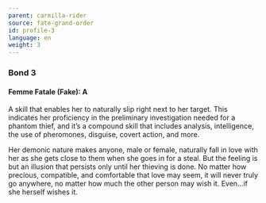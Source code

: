 ```yaml
---
parent: carmilla-rider
source: fate-grand-order
id: profile-3
language: en
weight: 3
---
```


### Bond 3

#### Femme Fatale (Fake): A

A skill that enables her to naturally slip right next to her target. This indicates her proficiency in the preliminary investigation needed for a phantom thief, and it’s a compound skill that includes analysis, intelligence, the use of pheromones, disguise, covert action, and more.

Her demonic nature makes anyone, male or female, naturally fall in love with her as she gets close to them when she goes in for a steal. But the feeling is but an illusion that persists only until her thieving is done. No matter how precious, compatible, and comfortable that love may seem, it will never truly go anywhere, no matter how much the other person may wish it. Even…if she herself wishes it.

